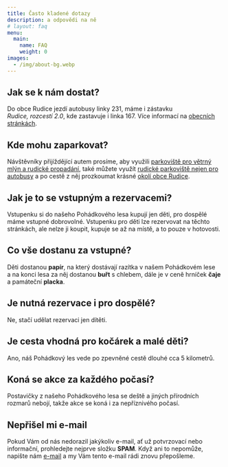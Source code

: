 ```yaml
---
title: Často kladené dotazy
description: a odpovědi na ně
# layout: faq
menu:
  main:
    name: FAQ
    weight: 0
images:
  - /img/about-bg.webp
---
```


## Jak se k nám dostat?

Do obce Rudice jezdí autobusy linky 231, máme i zástavku *Rudice, rozcestí 2.0*, kde zastavuje i linka 167. Více informací na [obecních stránkách](https://www.rudice.cz/informace/dopravni-informace).

## Kde mohu zaparkovat?

Návštěvníky přijíždějící autem prosíme, aby využili [parkoviště pro větrný mlýn a rudické propadání](https://goo.gl/maps/EPPPv2R1ow9DStVRA), také můžete využít [rudické parkoviště nejen pro autobusy](https://goo.gl/maps/CzQHWSFEY9ATb72Y7) a po cestě z něj prozkoumat krásné [okolí obce Rudice](https://www.rudice.cz/pro-turisty/rudice-a-okoli).

## Jak je to se vstupným a rezervacemi?

Vstupenku si do našeho Pohádkového lesa kupují jen děti, pro dospělé máme vstupné dobrovolné. Vstupenku pro děti lze rezervovat na těchto stránkách, ale nelze ji koupit, kupuje se až na místě, a to pouze v hotovosti.

## Co vše dostanu za vstupné?

Děti dostanou **papír**, na který dostávají razítka v našem Pohádkovém lese a na konci lesa za něj dostanou **buřt** s chlebem, dále je v ceně hrníček **čaje** a památeční **placka**.

## Je nutná rezervace i pro dospělé?

Ne, stačí udělat rezervaci jen dítěti.

## Je cesta vhodná pro kočárek a malé děti?

Ano, náš Pohádkový les vede po zpevněné cestě dlouhé cca 5 kilometrů.

## Koná se akce za každého počasí?

Postavičky z našeho Pohádkového lesa se deště a jiných přírodních rozmarů nebojí, takže akce se koná i za nepříznivého počasí.

## Nepřišel mi e-mail

Pokud Vám od nás nedorazil jakýkoliv e-mail, ať už potvrzovací nebo informační, prohledejte nejprve složku **SPAM**. Když ani to nepomůže, napište nám [e-mail](mailto:pohles@rudickamladez.cz) a my Vám tento e-mail rádi znovu přepošleme.
